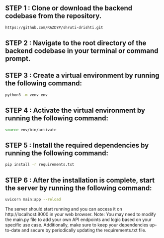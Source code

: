## STEP 1 : Clone or download the backend codebase from the repository.
```bash
https://github.com/RAZDYP/shruti-drishti.git
```
## STEP 2 : Navigate to the root directory of the backend codebase in your terminal or command prompt.
## STEP 3 : Create a virtual environment by running the following command:

```bash
python3 -m venv env 
 ```

## STEP 4 : Activate the virtual environment by running the following command:
```bash
source env/bin/activate
```
## STEP 5 : Install the required dependencies by running the following command:
```bash
pip install -r requirements.txt
```
## STEP 6 : After the installation is complete, start the server by running the following command:
```bash
uvicorn main:app --reload
```
The server should start running and you can access it on http://localhost:8000 in your web browser.
Note: You may need to modify the main.py file to add your own API endpoints and logic based on your specific use case. Additionally, make sure to keep your dependencies up-to-date and secure by periodically updating the requirements.txt file.
